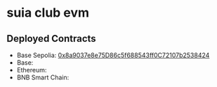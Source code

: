 # suia club evm

## Deployed Contracts

- Base Sepolia: [0x8a9037e8e75D86c5f688543ff0C72107b2538424](https://base-sepolia.blockscout.com/address/0x8a9037e8e75D86c5f688543ff0C72107b2538424)
- Base:
- Ethereum:
- BNB Smart Chain:
